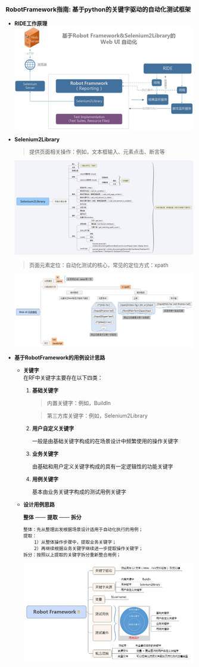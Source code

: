 
### RobotFramework指南: 基于python的关键字驱动的自动化测试框架

- **RIDE工作原理**
	![](res/rf.jpg)

- **Selenium2Library**
	> 提供页面相关操作：例如，文本框输入、元素点击、断言等  

	![](res/Selenium2Library.png)  
	
	> 页面元素定位：自动化测试的核心，常见的定位方式：xpath  
	
	![](res/path.png)

- **基于RobotFramework的用例设计思路**  
 
    - **关键字**  
    在RF中关键字主要存在以下四类：
        1. **基础关键字**
    
            > 内置关键字：例如，BuildIn
        
            > 第三方库关键字：例如，Selenium2Library
       
        2. **用户自定义关键字**
    
            一般是由基础关键字构成的在场景设计中频繁使用的操作关键字
        
        3. **业务关键字**
    
            由基础和用户定义关键字构成的具有一定逻辑性的功能关键字
        
        4. **用例关键字**
    
            基本由业务关键字构成的测试用例关键字

    - **设计用例思路**
    
        **整体** —— **提取** —— **拆分**  
        
        ```text
		整体：先从整理出发根据场景设计适用于自动化执行的用例；  
        提取：  
            1）从整体操作步骤中，提取业务关键字；  
            2）再继续根据业务关键字继续进一步提取操作关键字；  
        拆分：按照以上提取的关键字拆分重新整合用例；
		```
    	![](res/Keywords.jpg)    
        



        
    

